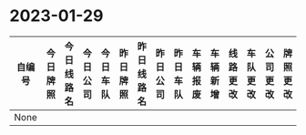 # 2023-01-29
| 自编号      | 今日牌照 | 今日线路名 | 今日公司 | 今日车队 | 昨日牌照     | 昨日线路名   | 昨日公司  | 昨日车队 | 车辆报废  | 车辆新增 | 线路更改 | 车队更改 | 公司更改 | 牌照更改 |
|----------|------|-------|------|------|----------|---------|-------|------|-------|------|------|------|------|------|
| None |
